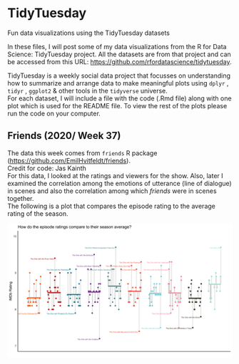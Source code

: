 # TidyTuesday
Fun data visualizations using the TidyTuesday datasets 

In these files, I will post some of my data visualizations from the R for Data Science: TidyTuesday project.
All the datasets are from that project and can be accessed from this URL: https://github.com/rfordatascience/tidytuesday.  

TidyTuesday is a weekly social data project that focusses on understanding how to summarize and arrange data to make meaningful plots using  ````dplyr```` , ````tidyr```` , ````ggplot2```` & other tools in the ````tidyverse```` universe.  
For each dataset, I will include a file with the code (.Rmd file) along with one plot which is used for the README file. To view the rest of the plots please run the code on your computer. 

## Friends (2020/ Week 37)
The data this week comes from ```friends``` R package (https://github.com/EmilHvitfeldt/friends).  
Credit for code: Jas Kainth  
For this data, I looked at the ratings and viewers for the show. Also, later I examined the correlation among the emotions of utterance (line of dialogue) in scenes and also the correlation among which *friends* were in scenes together.  
The following is a plot that compares the episode rating to the average rating of the season.  


![Friends Plot](https://github.com/JasKainth/TidyTuesday/blob/master/Friends/friends_avg_ratings.jpg)
